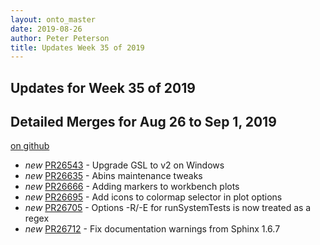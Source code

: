 ```yaml
---
layout: onto_master
date: 2019-08-26
author: Peter Peterson
title: Updates Week 35 of 2019
---
```

Updates for Week 35 of 2019
---------------------------

Detailed Merges for Aug 26 to Sep 1, 2019
-----------------------------------------
[on github](https://github.com/mantidproject/mantid/pulls?q=is%3Apr+merged%3A2019-08-27..2019-09-01)

* *new* [PR26543](https://github.com/mantidproject/mantid/pull/26543) - Upgrade GSL to v2 on Windows
* *new* [PR26635](https://github.com/mantidproject/mantid/pull/26635) - Abins maintenance tweaks
* *new* [PR26666](https://github.com/mantidproject/mantid/pull/26666) - Adding markers to workbench plots
* *new* [PR26695](https://github.com/mantidproject/mantid/pull/26695) - Add icons to colormap selector in plot options
* *new* [PR26705](https://github.com/mantidproject/mantid/pull/26705) - Options -R/-E for runSystemTests is now treated as a regex
* *new* [PR26712](https://github.com/mantidproject/mantid/pull/26712) - Fix documentation warnings from Sphinx 1.6.7
